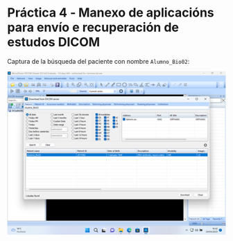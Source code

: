 # Práctica 4 ‐ Manexo de aplicacións para envío	e	recuperación de	estudos DICOM

Captura de la búsqueda del paciente con nombre `Alumno_Bio02`:

![Captura Alumno_Bio02](figures/microdicom_alumno_bio02.png)
